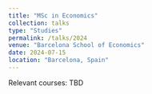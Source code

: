 ```yaml
---
title: "MSc in Economics"
collection: talks
type: "Studies"
permalink: /talks/2024
venue: "Barcelona School of Economics"
date: 2024-07-15
location: "Barcelona, Spain"
---
```


Relevant courses: TBD
